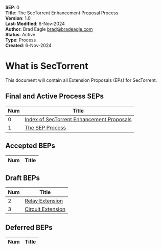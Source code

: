 **SEP**: 0  
**Title**: The SecTorrent Enhancement Proposal Process  
**Version**: 1.0  
**Last-Modified**: 6-Nov-2024  
**Author**: Brad Eagle <brad@bradeagle.com>  
**Status**: Active  
**Type**: Process  
**Created**: 6-Nov-2024

# What is SecTorrent

This document will contain all Extension Proposals (EPs) for
SecTorrent.

Final and Active Process SEPs
-----

| Num   | Title                                                                                             |
|-------|---------------------------------------------------------------------------------------------------|
| 0     | [Index of SecTorrent Enhancement Proposals](/seps/0000)                                           |
| 1     | [The SEP Process](/seps/0001)                                                                     |

Accepted BEPs
-----

| Num   | Title                                                                                             |
|-------|---------------------------------------------------------------------------------------------------|

Draft BEPs
-----

| Num   | Title                                                                                             |
|-------|---------------------------------------------------------------------------------------------------|
| 2     | [Relay Extension](/seps/0002)                                                                     |
| 3     | [Circuit Extension](/seps/0003)                                                                   |

Deferred BEPs 
-----

| Num   | Title                                                                                             |
|-------|---------------------------------------------------------------------------------------------------|
